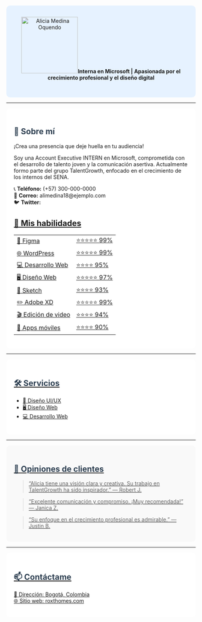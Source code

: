 <!-- Encabezado principal -->
<div align="center" style="background-color:#e6f2ff; padding: 30px; border-radius: 10px;">
  <img src="image.png" alt="Alicia Medina Oquendo" width="150" style="soy Alicia Medina Oquendo! 👋</h1>
  <p style="font-size: 1.2em;"><strong>Interna en Microsoft | Apasionada por el crecimiento profesional y el diseño digital</strong></p>
</div>

---

<!-- Sobre mí -->
<div style="background-color:#ffffff; padding: 20px; border-radius: 10px;">
  <h2 style="color:#2c3e50;">🌱 Sobre mí</h2>
  <p>¡Crea una presencia que deje huella en tu audiencia!</p>
  <p>Soy una Account Executive INTERN en Microsoft, comprometida con el desarrollo de talento joven y la comunicación asertiva. Actualmente formo parte del grupo TalentGrowth, enfocado en el crecimiento de los internos del SENA.</p>
  <p>📞 <strong>Teléfono:</strong> (+57) 300-000-0000<br>
     📧 <strong>Correo:</strong> alimedina18@ejemplo.com<br>
     🐦 <strong>Twitter:</strong> <a href="https://twitter.com/alalimedina18</a></p>
</div>

---

<!-- Habilidades -->
<div style="background-color:#f9f9f9; padding: 20px; border-radius: 10px;">
  <h2 style="color:#2c3e50;">💼 Mis habilidades</h2>
  <table>
    <tr><td>🎨 Figma</td><td>⭐⭐⭐⭐⭐ 99%</td></tr>
    <tr><td>🌐 WordPress</td><td>⭐⭐⭐⭐⭐ 99%</td></tr>
    <tr><td>💻 Desarrollo Web</td><td>⭐⭐⭐⭐ 95%</td></tr>
    <tr><td>🖥️ Diseño Web</td><td>⭐⭐⭐⭐⭐ 97%</td></tr>
    <tr><td>📐 Sketch</td><td>⭐⭐⭐⭐ 93%</td></tr>
    <tr><td>✏️ Adobe XD</td><td>⭐⭐⭐⭐⭐ 99%</td></tr>
    <tr><td>🎬 Edición de video</td><td>⭐⭐⭐⭐ 94%</td></tr>
    <tr><td>📱 Apps móviles</td><td>⭐⭐⭐⭐ 90%</td></tr>
  </table>
</div>

---

<!-- Servicios -->
<div style="background-color:#ffffff; padding: 20px; border-radius: 10px;">
  <h2 style="color:#2c3e50;">🛠️ Servicios</h2>
  <ul>
    <li>🎨 Diseño UI/UX</li>
    <li>🖥️ Diseño Web</li>
    <li>💻 Desarrollo Web</li>
  </ul>
</div>

---

<!-- Opiniones -->
<div style="background-color:#f9f9f9; padding: 20px; border-radius: 10px;">
  <h2 style="color:#2c3e50;">💬 Opiniones de clientes</h2>
  <blockquote>“Alicia tiene una visión clara y creativa. Su trabajo en TalentGrowth ha sido inspirador.” — Robert J.</blockquote>
  <blockquote>“Excelente comunicación y compromiso. ¡Muy recomendada!” — Janica Z.</blockquote>
  <blockquote>“Su enfoque en el crecimiento profesional es admirable.” — Justin B.</blockquote>
</div>

---

<!-- Contacto -->
<div style="background-color:#ffffff; padding: 20px; border-radius: 10px;">
  <h2 style="color:#2c3e50;">📫 Contáctame</h2>
  <p>📍 Dirección: Bogotá, Colombia<br>
     🌐 Sitio web: <a href="https://roxthomes.com">roxthomes.com</ 🕒 Horario: Lunes a Viernes / 8am - 10pm</p>
</div>
